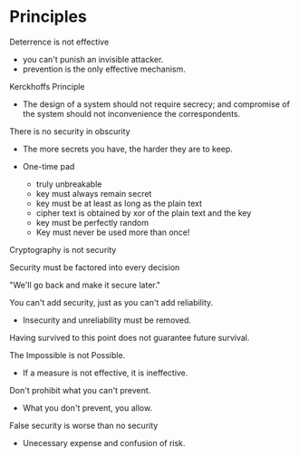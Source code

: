 # Principles

Deterrence is not effective
- you can't punish an invisible attacker.
- prevention is the only effective mechanism.

Kerckhoffs Principle
  - The design of a system should not require secrecy; and compromise of the system should not inconvenience the correspondents.


There is no security in obscurity
- The more secrets you have, the harder they are to keep.


- One-time pad
    - truly unbreakable
    - key must always remain secret
    - key must be at least as long as the plain text
    - cipher text is obtained by xor of the plain text and the key
    - key must be perfectly random
    - Key must never be used more than once!


Cryptography is not security

Security must be factored into every decision

"We'll go back and make it secure later."

You can't add security, just as you can't add reliability.
- Insecurity and unreliability must be removed.

Having survived to this point does not guarantee future survival.


The Impossible is not Possible.
- If a measure is not effective, it is ineffective.


Don't prohibit what you can't prevent.
- What you don't prevent, you allow.

False security is worse than no security
- Unecessary expense and confusion of risk.
